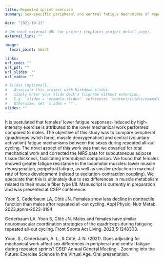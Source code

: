 ```yaml
---
title: Repeated sprint exercise
summary: Sex-specific peripheral and central fatigue mechanisms of repeated all-out cycling

date: "2021-10-11"

# Optional external URL for project (replaces project detail page).
external_link: ""

image:
  focal_point: Smart

links:
url_code: ""
url_pdf: ""
url_slides: ""
url_video: ""

# Slides (optional).
#   Associate this project with Markdown slides.
#   Simply enter your slide deck's filename without extension.
#   E.g. `slides = "example-slides"` references `content/slides/example-slides.md`.
#   Otherwise, set `slides = ""`.
slides: ""
---
```


It is postulated that females' lower fatigue responses-induced by high-intensity exercise is attributed to the lower mechanical work performed compared to males. The objective of this study was to compare peripheral (quadriceps twitch force, muscle deoxygenation) and central (voluntary activation) fatigue mechanisms between the sexes during repeated all-out cycling. The novel aspect of this work was that we covaried for total mechanical work and corrected the NIRS data for subcutaneous adipose tissue thickness, facilitating intersubject comparison. We found that females showed greater fatigue resistance in the locomotor muscles: lower muscle deoxygenation, peripehral fatigue, as well as smaller reduction in maximal rate of force development (related to excitation-contraction coupling). We speculate that this is ultimately due to sex differences in muscle metabolism related to their muscle fiber type I/II. Manuscript is currently in preparation and was presented at CSEP conference.

Yoon S, Cederbaum LA, Côté JN. Females show less decline in contractile function than males after repeated all-out cycling. Appl Physiol Nutr Metab. 2023;apnm-2023-0184. 

Cederbaum LA, Yoon S, Côté JN. Males and females have similar neuromuscular coordination strategies of the quadriceps during fatiguing repeated all-out cycling. Front Sports Act Living. 2023;5:1248303. 

Yoon, S., Cederbaum, A. L., & Côté, J. N. (2021). Does adjusting for mechanical work affect sex differences in peripheral and central fatigue during repeated sprints? CSEP Annual General Meeting - Zooming into the Future: Exercise Science in the Virtual Age. Oral presentation.
